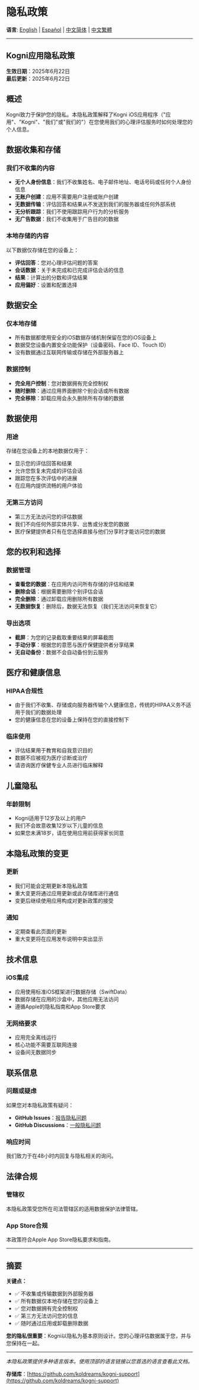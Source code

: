 # 隐私政策

**语言**: [English](PRIVACY.md) | [Español](PRIVACY.es.md) | [中文简体](#) | [中文繁體](PRIVACY.zh-Hant.md)

---

## Kogni应用隐私政策

**生效日期**：2025年6月22日  
**最后更新**：2025年6月22日

## 概述

Kogni致力于保护您的隐私。本隐私政策解释了Kogni iOS应用程序（"应用"、"Kogni"、"我们"或"我们的"）在您使用我们的心理评估服务时如何处理您的个人信息。

## 数据收集和存储

### 我们不收集的内容
- **无个人身份信息**：我们不收集姓名、电子邮件地址、电话号码或任何个人身份信息
- **无账户创建**：应用不需要用户注册或账户创建
- **无数据传输**：评估回答和结果从不发送到我们的服务器或任何外部系统
- **无分析跟踪**：我们不使用跟踪用户行为的分析服务
- **无广告数据**：我们不收集用于广告目的的数据

### 本地存储的内容
以下数据仅存储在您的设备上：
- **评估回答**：您对心理评估问题的答案
- **会话数据**：关于未完成和已完成评估会话的信息
- **结果**：计算出的分数和评估结果
- **应用偏好**：设置和配置选择

## 数据安全

### 仅本地存储
- 所有数据都使用安全的iOS数据存储机制保留在您的iOS设备上
- 数据受您设备内置安全功能保护（设备密码、Face ID、Touch ID）
- 没有数据通过互联网传输或存储在外部服务器上

### 数据控制
- **完全用户控制**：您对数据拥有完全控制权
- **随时删除**：通过应用界面删除个别会话或所有数据
- **完全移除**：卸载应用会永久删除所有存储的数据

## 数据使用

### 用途
存储在您设备上的本地数据仅用于：
- 显示您的评估回答和结果
- 允许您恢复未完成的评估会话
- 跟踪您在多次评估中的进展
- 在应用内提供流畅的用户体验

### 无第三方访问
- 第三方无法访问您的评估数据
- 我们不向任何外部实体共享、出售或分发您的数据
- 医疗保健提供者只有在您选择直接与他们分享时才能访问您的数据

## 您的权利和选择

### 数据管理
- **查看您的数据**：在应用内访问所有存储的评估和结果
- **删除会话**：根据需要删除个别评估会话
- **完全删除**：通过卸载应用删除所有数据
- **无数据恢复**：删除后，数据无法恢复（我们无法访问来恢复它）

### 导出选项
- **截屏**：为您的记录截取重要结果的屏幕截图
- **手动分享**：根据您的意愿与医疗保健提供者分享结果
- **无自动备份**：数据不会自动备份到云服务

## 医疗和健康信息

### HIPAA合规性
- 由于我们不收集、存储或向服务器传输个人健康信息，传统的HIPAA义务不适用于我们的数据处理
- 您的健康信息在您的设备上保持在您的直接控制下

### 临床使用
- 评估结果用于教育和自我意识目的
- 数据不应被视为医疗诊断或治疗
- 请咨询医疗保健专业人员进行临床解释

## 儿童隐私

### 年龄限制
- Kogni适用于12岁及以上的用户
- 我们不会故意收集12岁以下儿童的信息
- 如果您未满18岁，请在使用应用前获得家长同意

## 本隐私政策的变更

### 更新
- 我们可能会定期更新本隐私政策
- 重大变更将通过应用更新或此存储库进行通信
- 变更后继续使用应用构成对更新政策的接受

### 通知
- 定期查看此页面的更新
- 重大变更将在应用发布说明中突出显示

## 技术信息

### iOS集成
- 应用使用标准iOS框架进行数据存储（SwiftData）
- 数据存储在应用的沙盒中，其他应用无法访问
- 遵循Apple的隐私指南和App Store要求

### 无网络要求
- 应用完全离线运行
- 核心功能不需要互联网连接
- 设备间无数据同步

## 联系信息

### 问题或疑虑
如果您对本隐私政策有疑问：

- **GitHub Issues**：[报告隐私问题](https://github.com/koldreams/kogni-support/issues)
- **GitHub Discussions**：[一般隐私问题](https://github.com/koldreams/kogni-support/discussions)

### 响应时间
我们致力于在48小时内回复与隐私相关的询问。

## 法律合规

### 管辖权
本隐私政策受您所在司法管辖区的适用数据保护法律管辖。

### App Store合规
本政策符合Apple App Store隐私要求和指南。

---

## 摘要

**关键点：**
- ✅ 不收集或传输数据到外部服务器
- ✅ 所有数据仅本地存储在您的设备上
- ✅ 您对数据拥有完全控制权
- ✅ 第三方无法访问您的信息
- ✅ 随时通过应用或卸载删除数据

**您的隐私很重要**：Kogni以隐私为基本原则设计。您的心理评估数据属于您，并与您保持在一起。

---

*本隐私政策提供多种语言版本。使用顶部的语言链接以您首选的语言查看此文档。*

**存储库**：[https://github.com/koldreams/kogni-support](https://github.com/koldreams/kogni-support)